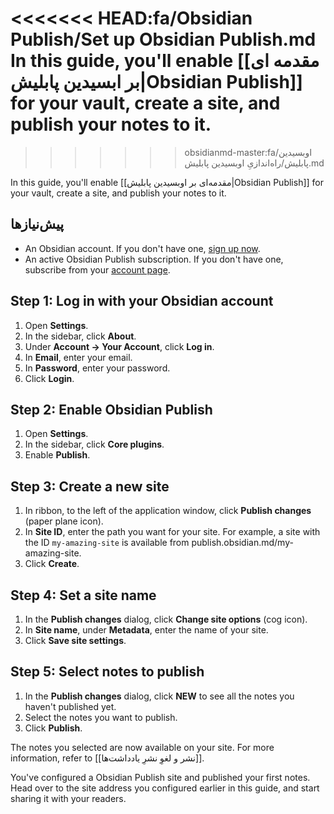 <<<<<<< HEAD:fa/Obsidian Publish/Set up Obsidian Publish.md
In this guide, you'll enable [[مقدمه ای بر ابسیدین پابلیش|Obsidian Publish]] for your vault, create a site, and publish your notes to it.
=======
>>>>>>> obsidianmd-master:fa/اوبسیدین پابلیش/راه‌اندازیِ اوبسیدین پابلیش.md

In this guide, you'll enable [[مقدمه‌ای بر اوبسیدین پابلیش|Obsidian Publish]] for your vault, create a site, and publish your notes to it.


## پیش‌نیازها

- An Obsidian account. If you don't have one, [sign up now](https://obsidian.md/account#mode=signup).
- An active Obsidian Publish subscription. If you don't have one, subscribe from your [account page](https://obsidian.md/account).

## Step 1: Log in with your Obsidian account

1. Open **Settings**.
2. In the sidebar, click **About**.
3. Under **Account → Your Account**, click **Log in**.
4. In **Email**, enter your email.
5. In **Password**, enter your password.
6. Click **Login**.

## Step 2: Enable Obsidian Publish

1. Open **Settings**.
2. In the sidebar, click **Core plugins**.
3. Enable **Publish**.

## Step 3: Create a new site

1. In ribbon, to the left of the application window, click **Publish changes** (paper plane icon).
2. In **Site ID**, enter the path you want for your site. For example, a site with the ID `my-amazing-site` is available from publish.obsidian.md/my-amazing-site.
3. Click **Create**.

## Step 4: Set a site name

1. In the **Publish changes** dialog, click **Change site options** (cog icon).
2. In **Site name**, under **Metadata**, enter the name of your site.
3. Click **Save site settings**.

## Step 5: Select notes to publish

1. In the **Publish changes** dialog, click **NEW** to see all the notes you haven't published yet.
2. Select the notes you want to publish.
3. Click **Publish**.

The notes you selected are now available on your site. For more information, refer to [[نشر و لغوِ نشرِ یادداشت‌ها]].

You've configured a Obsidian Publish site and published your first notes. Head over to the site address you configured earlier in this guide, and start sharing it with your readers.